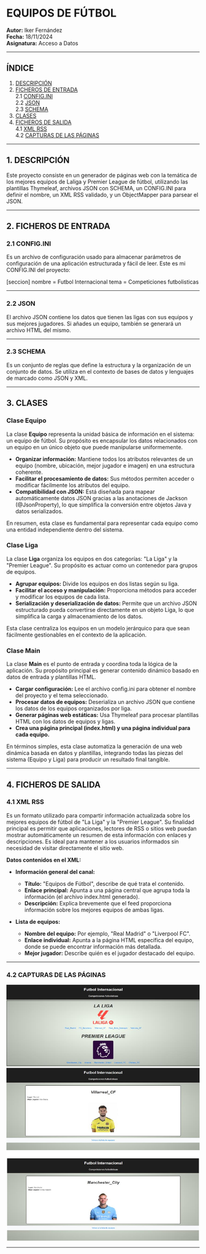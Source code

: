 # EQUIPOS DE FÚTBOL

**Autor:** Iker Fernández  
**Fecha:** 18/11/2024  
**Asignatura:** Acceso a Datos

---

## ÍNDICE

1. [DESCRIPCIÓN](#1-descripción)
2. [FICHEROS DE ENTRADA](#2-ficheros-de-entrada)  
   2.1 [CONFIG.INI](#21-configini)  
   2.2 [JSON](#22-json)  
   2.3 [SCHEMA](#23-schema)
3. [CLASES](#3-clases)
4. [FICHEROS DE SALIDA](#4-ficheros-de-salida)  
   4.1 [XML RSS](#41-xml-rss)  
   4.2 [CAPTURAS DE LAS PÁGINAS](#42-capturas-de-las-páginas)

---

## 1. DESCRIPCIÓN

Este proyecto consiste en un generador de páginas web con la temática de los mejores equipos de Laliga y Premier League de fútbol, utilizando las plantillas Thymeleaf, archivos JSON con SCHEMA, un CONFIG.INI para definir el nombre, un XML RSS validado, y un ObjectMapper para parsear el JSON.

---

## 2. FICHEROS DE ENTRADA

### 2.1 CONFIG.INI

Es un archivo de configuración usado para almacenar parámetros de configuración de una aplicación estructurada y fácil de leer. Este es mi CONFIG.INI del proyecto:

[seccion]
nombre = Futbol Internacional
tema = Competiciones futbolisticas

---

### 2.2 JSON

El archivo JSON contiene los datos que tienen las ligas con sus equipos y sus mejores jugadores. Si añades un equipo, también se generará un archivo HTML del mismo.

---

### 2.3 SCHEMA

Es un conjunto de reglas que define la estructura y la organización de un conjunto de datos. Se utiliza en el contexto de bases de datos y lenguajes de marcado como JSON y XML.

---

## 3. CLASES

### Clase Equipo

La clase **Equipo** representa la unidad básica de información en el sistema: un equipo de fútbol. Su propósito es encapsular los datos relacionados con un equipo en un único objeto que puede manipularse uniformemente.

- **Organizar información:** Mantiene todos los atributos relevantes de un equipo (nombre, ubicación, mejor jugador e imagen) en una estructura coherente.
- **Facilitar el procesamiento de datos:** Sus métodos permiten acceder o modificar fácilmente los atributos del equipo.
- **Compatibilidad con JSON:** Está diseñada para mapear automáticamente datos JSON gracias a las anotaciones de Jackson (@JsonProperty), lo que simplifica la conversión entre objetos Java y datos serializados.

En resumen, esta clase es fundamental para representar cada equipo como una entidad independiente dentro del sistema.

### Clase Liga

La clase **Liga** organiza los equipos en dos categorías: "La Liga" y la "Premier League". Su propósito es actuar como un contenedor para grupos de equipos.

- **Agrupar equipos:** Divide los equipos en dos listas según su liga.
- **Facilitar el acceso y manipulación:** Proporciona métodos para acceder y modificar los equipos de cada lista.
- **Serialización y deserialización de datos:** Permite que un archivo JSON estructurado pueda convertirse directamente en un objeto Liga, lo que simplifica la carga y almacenamiento de los datos.

Esta clase centraliza los equipos en un modelo jerárquico para que sean fácilmente gestionables en el contexto de la aplicación.

### Clase Main

La clase **Main** es el punto de entrada y coordina toda la lógica de la aplicación. Su propósito principal es generar contenido dinámico basado en datos de entrada y plantillas HTML.

- **Cargar configuración:** Lee el archivo config.ini para obtener el nombre del proyecto y el tema seleccionado.
- **Procesar datos de equipos:** Deserializa un archivo JSON que contiene los datos de los equipos organizados por liga.
- **Generar páginas web estáticas:** Usa Thymeleaf para procesar plantillas HTML con los datos de equipos y ligas.
- **Crea una página principal (index.html) y una página individual para cada equipo.**

En términos simples, esta clase automatiza la generación de una web dinámica basada en datos y plantillas, integrando todas las piezas del sistema (Equipo y Liga) para producir un resultado final tangible.

---

## 4. FICHEROS DE SALIDA

### 4.1 XML RSS

Es un formato utilizado para compartir información actualizada sobre los mejores equipos de fútbol de "La Liga" y la "Premier League". Su finalidad principal es permitir que aplicaciones, lectores de RSS o sitios web puedan mostrar automáticamente un resumen de esta información con enlaces y descripciones. Es ideal para mantener a los usuarios informados sin necesidad de visitar directamente el sitio web.

**Datos contenidos en el XML:**

- **Información general del canal:**
    - **Título:** "Equipos de Fútbol", describe de qué trata el contenido.
    - **Enlace principal:** Apunta a una página central que agrupa toda la información (el archivo index.html generado).
    - **Descripción:** Explica brevemente que el feed proporciona información sobre los mejores equipos de ambas ligas.

- **Lista de equipos:**
    - **Nombre del equipo:** Por ejemplo, "Real Madrid" o "Liverpool FC".
    - **Enlace individual:** Apunta a la página HTML específica del equipo, donde se puede encontrar información más detallada.
    - **Mejor jugador:** Describe quién es el jugador destacado del equipo.

---

### 4.2 CAPTURAS DE LAS PÁGINAS

![Screenshot_20241204_101009.png](capturas/Screenshot_20241204_101009.png)
![Screenshot_20241204_101035.png](capturas/Screenshot_20241204_101035.png)

---
